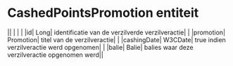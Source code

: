 ---
---

# CashedPointsPromotion entiteit



|| | | |
|id| Long| identificatie van de verzilverde verzilveractie| |
|promotion| Promotion| titel van de verzilveractie| |
|cashingDate| W3CDate| true indien verzilveractie werd opgenomen| |
|balie| Balie| balies waar deze verzilveractie opgenomen werd||

